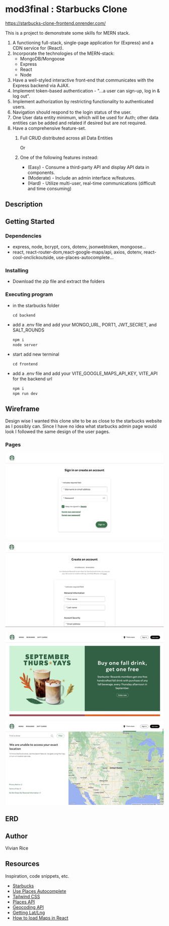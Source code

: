 # mod3final : Starbucks Clone
https://starbucks-clone-frontend.onrender.com/

This is a project to demonstrate some skills for MERN stack.
1. A functioning full-stack, single-page application for (Express) and a CDN service for (React).
2. Incorporate the technologies of the MERN-stack:
    * MongoDB/Mongoose
    * Express
    * React
    * Node
3. Have a well-styled interactive front-end that communicates with the Express backend via AJAX.
4. Implement token-based authentication - "...a user can sign-up, log in & log out".
5. Implement authorization by restricting functionality to authenticated users.
6. Navigation should respond to the login status of the user.
7. One User data entity minimum, which will be used for Auth; other data entities can be added and related if desired but are not required.
8. Have a comprehensive feature-set.
    1. Full CRUD distributed across all Data Entities

        Or
    2. One of the following features instead:
        * (Easy) - Consume a third-party API and display API data in components.
        * (Moderate) - Include an admin interface w/features.
        * (Hard) - Utilize multi-user, real-time communications (difficult and time consuming)


## Description



## Getting Started

### Dependencies

* express, node, bcrypt, cors, dotenv, jsonwebtoken, mongoose...
* react, react-router-dom,react-google-maps/api, axios, dotenv, react-cool-onclickoutside, use-places-autocomplete...

### Installing

* Download the zip file and extract the folders

### Executing program
* in the starbucks folder
    ```
    cd backend 
    ```

* add a .env file and add your MONGO_URL, PORT1, JWT_SECRET, and SALT_ROUNDS

    ```
    npm i
    node server
    ```
* start add new terminal
    ```
    cd frontend
    ```
* add a .env file and add your VITE_GOOGLE_MAPS_API_KEY, VITE_API for the backend url
    ```
    npm i
    npm run dev
    ```
## Wireframe
Design wise I wanted this clone site to be as close to the starbucks website as I possibly can. Since I have no idea what starbucks admin page would look I followed the same design of the user pages.

### Pages 
![User/admin sign in page](https://github.com/weixu1220/mod3final/blob/main/frontend/src/images/signin.png)

![User/admin register page](https://github.com/weixu1220/mod3final/blob/main/frontend/src/images/create.png)

![home page](https://github.com/weixu1220/mod3final/blob/main/frontend/src/images/home.png)

![map page](https://github.com/weixu1220/mod3final/blob/main/frontend/src/images/map.png)

## ERD


## Author

Vivian Rice


## Resources

Inspiration, code snippets, etc.
* [Starbucks](https://www.starbucks.com/)
* [Use Places Autocomplete](https://www.npmjs.com/package/use-places-autocomplete)
* [Tailwind CSS](https://tailwindcss.com/docs/installation)
* [Places API](https://developers.google.com/maps/documentation/places/web-service/overview)
* [Geocoding API](https://developers.google.com/maps/documentation/geocoding)
* [Getting Lat/Lng](https://developers.google.com/maps/documentation/javascript/examples/event-click-latlng)
* [How to load Maps in React](https://youtu.be/9e-5QHpadi0?si=4s5qDJdzbLhuk4eU)